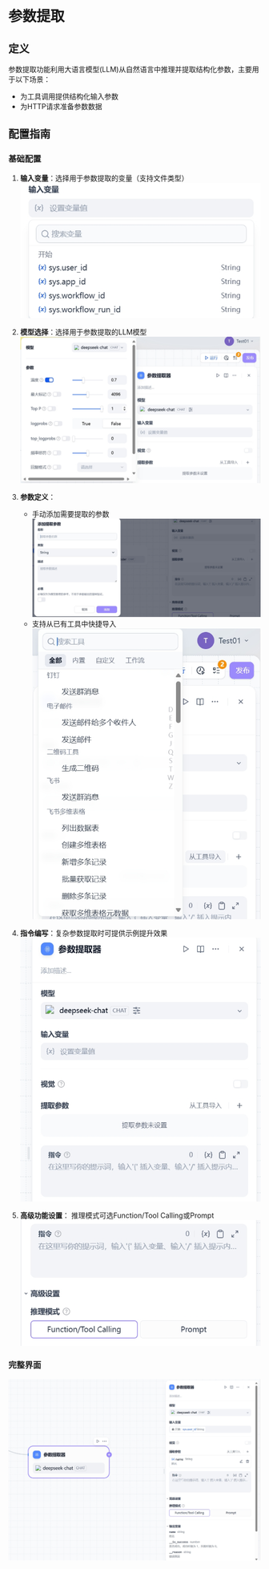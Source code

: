 # 参数提取

## 定义

参数提取功能利用大语言模型(LLM)从自然语言中推理并提取结构化参数，主要用于以下场景：

- 为工具调用提供结构化输入参数
- 为HTTP请求准备参数数据

## 配置指南

### 基础配置

1. **输入变量**：选择用于参数提取的变量（支持文件类型）
   ![输入变量](../../../public/para-ext2.png)


2. **模型选择**：选择用于参数提取的LLM模型
   ![模型选择](../../../public/para-ext1.png)

3. **参数定义**：
    - 手动添加需要提取的参数
      ![手动添加参数](../../../public/para-ext3.png)
    - 支持从已有工具中快捷导入
      ![从工具导入参数](../../../public/para-ext4.png)

4. **指令编写**：复杂参数提取时可提供示例提升效果
   ![指令编写](../../../public/para-ext5.png)

5. **高级功能设置**：
   推理模式可选Function/Tool Calling或Prompt
   ![高级设置](../../../public/para-ext6.png)

### 完整界面
![完整界面](../../../public/para-ext70.png)
